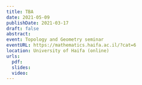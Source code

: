 ```yaml
---
title: TBA
date: 2021-05-09
publishDate: 2021-03-17
draft: false
abstract:
event: Topology and Geometry seminar
eventURL: https://mathematics.haifa.ac.il/?cat=6
location: University of Haifa (online)
urls:
  pdf:
  slides:
  video:
---
```


